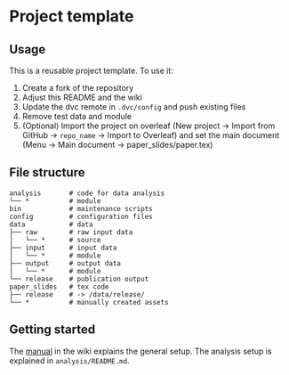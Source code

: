 # Project template

## Usage

This is a reusable project template.
To use it:

1. Create a fork of the repository
2. Adjust this README and the wiki
3. Update the dvc remote in `.dvc/config` and push existing files
4. Remove test data and module
5. (Optional) Import the project on overleaf (New project → Import from GitHub → `repo_name` → Import to Overleaf) and set the main document (Menu → Main document → paper_slides/paper.tex)

## File structure

```
analysis       # code for data analysis
└── *          # module
bin            # maintenance scripts
config         # configuration files
data           # data
├── raw        # raw input data
│   └── *      # source
├── input      # input data
│   └── *      # module
├── output     # output data
│   └── *      # module
└── release    # publication output
paper_slides   # tex code
├── release    # -> /data/release/
└── *          # manually created assets
```

## Getting started

The [manual](wiki/Introduction) in the wiki explains the general setup.
The analysis setup is explained in `analysis/README.md`.
